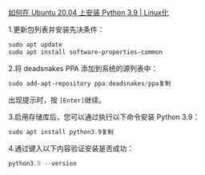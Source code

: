 [如何在 Ubuntu 20.04 上安装 Python 3.9 | Linux化](https://linuxize.com/post/how-to-install-python-3-9-on-ubuntu-20-04/)

1.更新包列表并安装先决条件：

```powershell
sudo apt update
sudo apt install software-properties-common
```

2.将 deadsnakes PPA 添加到系统的源列表中：

```powershell
sudo add-apt-repository ppa:deadsnakes/ppa复制
```

出现提示时，按 `[Enter]`继续。

3.启用存储库后，您可以通过执行以下命令安装 Python 3.9：

```powershell
sudo apt install python3.9复制
```

4.通过键入以下内容验证安装是否成功：

```powershell
python3.9 --version
```
